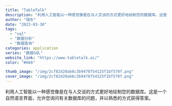 ```yaml
---
title: "TableTalk"
description: "利用人工智能以一种感觉像是在与人交谈的方式更好地绘制您的数据库。这是一个自然语言界面，允许您询问有关数据库的问题，并以熟"
author: "瑞东"
date: "2023-03-30"
tags:
  - "sql"
  - "数据分析"
  - "数据查询"
categories: application
series: "数据SQL"
website_link: "https://www.tabletalk.ai/"
color: "#666"

thumb_image: "/img/2cf82d20ab6c3b9470754125f1bf570f.png"
cover_image: "/img/2cf82d20ab6c3b9470754125f1bf570f.png"
---
```


利用人工智能以一种感觉像是在与人交谈的方式更好地绘制您的数据库。这是一个自然语言界面，允许您询问有关数据库的问题，并以熟悉的方式获得答案。